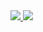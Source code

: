 <a href="https://github.com/gabrielkrneiro/github-readme-stats">
  <img src="https://github-readme-stats.vercel.app/api/top-langs/?username=gabrielkrneiro&hide=php,html" />
</a>
<a href="https://github.com/gabrielkrneiro/github-readme-stats">
  <img src="https://github-readme-stats.vercel.app/api?username=gabrielkrneiro" />
</a>
